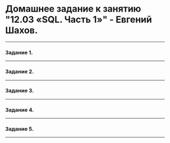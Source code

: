 # Домашнее задание к занятию "12.03 «SQL. Часть 1»" - Евгений Шахов.
---

### Задание 1.


---
### Задание 2.


---
### Задание 3.


---
### Задание 4.


---
### Задание 5.


---
